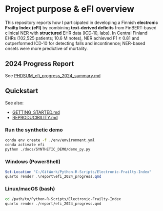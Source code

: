 ﻿# Project purpose & eFI overview

This repository reports how I participated in developing a Finnish
**electronic Frailty Index (eFI)** by combining **text-derived deficits** from
FinBERT-based clinical NER with **structured** EHR data (ICD‑10, labs). In
Central Finland EHRs (102,525 patients; 10.6 M notes), NER achieved F1 ≥ 0.81
and outperformed ICD‑10 for detecting falls and incontinence; NER-based onsets
were more predictive of mortality.

## 2024 Progress Report

See [PHDSUM_efi_progress_2024_summary.md](./docs/PHDSUM_efi_progress_2024_summary.md)

## Quickstart

See also:

- [GETTING_STARTED.md](./docs/GETTING_STARTED.md)
- [REPRODUCIBILITY.md](./docs/REPRODUCIBILITY.md)

### Run the synthetic demo

```bash
conda env create -f ./env/environment.yml
conda activate efi
python ./docs/SYNTHETIC_DEMO/demo_py.py
```

### Windows (PowerShell)

```powershell
Set-Location "C:/GitWork/Python-R-Scripts/Electronic-Frailty-Index"
quarto render .\report\efi_2024_progress.qmd
```

### Linux/macOS (bash)

```bash
cd /path/to/Python-R-Scripts/Electronic-Frailty-Index
quarto render ./report/efi_2024_progress.qmd
```
